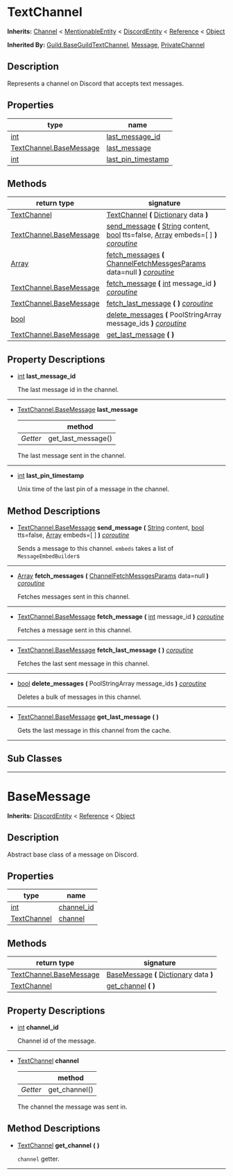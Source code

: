   
# TextChannel
  
**Inherits:** [Channel](./class_channel.md) < [MentionableEntity](./class_mentionableentity.md) < [DiscordEntity](./class_discordentity.md) < [Reference](https://docs.godotengine.org/en/3.5/classes/class_reference.html) < [Object](https://docs.godotengine.org/en/3.5/classes/class_object.html)  
  
**Inherited By:** [Guild.BaseGuildTextChannel](./class_guild.md#baseguildtextchannel), [Message](./class_message.md), [PrivateChannel](./class_privatechannel.md)  
  
## Description
  
Represents a channel on Discord that accepts text messages.  
  
## Properties
  
| type                                                              | name                                                 |
|-------------------------------------------------------------------|------------------------------------------------------|
| [int](https://docs.godotengine.org/en/3.5/classes/class_int.html) | [last\_message\_id](#property-last-message-id)       |
| [TextChannel.BaseMessage](./class_textchannel.md#basemessage)     | [last\_message](#property-last-message)              |
| [int](https://docs.godotengine.org/en/3.5/classes/class_int.html) | [last\_pin\_timestamp](#property-last-pin-timestamp) |  
  
## Methods
  
| return type                                                           | signature                                                                                                                                                                                                                                                                                                             |
|-----------------------------------------------------------------------|-----------------------------------------------------------------------------------------------------------------------------------------------------------------------------------------------------------------------------------------------------------------------------------------------------------------------|
| [TextChannel](./class_textchannel.md)                                 | [TextChannel](#method-TextChannel) **(** [Dictionary](https://docs.godotengine.org/en/3.5/classes/class_dictionary.html) data **)**                                                                                                                                                                                   |
| [TextChannel.BaseMessage](./class_textchannel.md#basemessage)         | [send\_message](#method-send-message) **(** [String](https://docs.godotengine.org/en/3.5/classes/class_string.html) content, [bool](https://docs.godotengine.org/en/3.5/classes/class_bool.html) tts=false, [Array](https://docs.godotengine.org/en/3.5/classes/class_array.html) embeds=[ ] **)** <u>_coroutine_</u> |
| [Array](https://docs.godotengine.org/en/3.5/classes/class_array.html) | [fetch\_messages](#method-fetch-messages) **(** [ChannelFetchMessgesParams](./class_channelfetchmessgesparams.md) data=null **)** <u>_coroutine_</u>                                                                                                                                                                  |
| [TextChannel.BaseMessage](./class_textchannel.md#basemessage)         | [fetch\_message](#method-fetch-message) **(** [int](https://docs.godotengine.org/en/3.5/classes/class_int.html) message\_id **)** <u>_coroutine_</u>                                                                                                                                                                  |
| [TextChannel.BaseMessage](./class_textchannel.md#basemessage)         | [fetch\_last\_message](#method-fetch-last-message) **(**  **)** <u>_coroutine_</u>                                                                                                                                                                                                                                    |
| [bool](https://docs.godotengine.org/en/3.5/classes/class_bool.html)   | [delete\_messages](#method-delete-messages) **(** PoolStringArray message\_ids **)** <u>_coroutine_</u>                                                                                                                                                                                                               |
| [TextChannel.BaseMessage](./class_textchannel.md#basemessage)         | [get\_last\_message](#method-get-last-message) **(**  **)**                                                                                                                                                                                                                                                           |  
  
## Property Descriptions
  
- <a name="property-last-message-id"></a>[int](https://docs.godotengine.org/en/3.5/classes/class_int.html) **last_message_id**  
  
	The last message id in the channel.  
________________

- 	<a name="property-last-message"></a>[TextChannel.BaseMessage](./class_textchannel.md#basemessage) **last_message**  
	  
	|          | method               |
	|----------|----------------------|
	| *Getter* | get\_last\_message() |  
  
	The last message sent in the channel.  
________________

- <a name="property-last-pin-timestamp"></a>[int](https://docs.godotengine.org/en/3.5/classes/class_int.html) **last_pin_timestamp**  
  
	Unix time of the last pin of a message in the channel.
  
  
## Method Descriptions
  
- <a name="method-send-message"></a>[TextChannel.BaseMessage](./class_textchannel.md#basemessage) **send\_message** **(** [String](https://docs.godotengine.org/en/3.5/classes/class_string.html) content, [bool](https://docs.godotengine.org/en/3.5/classes/class_bool.html) tts=false, [Array](https://docs.godotengine.org/en/3.5/classes/class_array.html) embeds=[ ] **)** <u>_coroutine_</u>  
  
	Sends a message to this channel.
	`embeds` takes a list of `MessageEmbedBuilder`s  
________________

- <a name="method-fetch-messages"></a>[Array](https://docs.godotengine.org/en/3.5/classes/class_array.html) **fetch\_messages** **(** [ChannelFetchMessgesParams](./class_channelfetchmessgesparams.md) data=null **)** <u>_coroutine_</u>  
  
	Fetches messages sent in this channel.  
________________

- <a name="method-fetch-message"></a>[TextChannel.BaseMessage](./class_textchannel.md#basemessage) **fetch\_message** **(** [int](https://docs.godotengine.org/en/3.5/classes/class_int.html) message\_id **)** <u>_coroutine_</u>  
  
	Fetches a message sent in this channel.  
________________

- <a name="method-fetch-last-message"></a>[TextChannel.BaseMessage](./class_textchannel.md#basemessage) **fetch\_last\_message** **(**  **)** <u>_coroutine_</u>  
  
	Fetches the last sent message in this channel.  
________________

- <a name="method-delete-messages"></a>[bool](https://docs.godotengine.org/en/3.5/classes/class_bool.html) **delete\_messages** **(** PoolStringArray message\_ids **)** <u>_coroutine_</u>  
  
	Deletes a bulk of messages in this channel.  
________________

- <a name="method-get-last-message"></a>[TextChannel.BaseMessage](./class_textchannel.md#basemessage) **get\_last\_message** **(**  **)**  
  
	Gets the last message in this channel from the cache.  
________________

  
  
## Sub Classes
  
________________
  
  
# BaseMessage
  
**Inherits:** [DiscordEntity](./class_discordentity.md) < [Reference](https://docs.godotengine.org/en/3.5/classes/class_reference.html) < [Object](https://docs.godotengine.org/en/3.5/classes/class_object.html)  
  
  
## Description
  
Abstract base class of a message on Discord.  
  
## Properties
  
| type                                                              | name                                |
|-------------------------------------------------------------------|-------------------------------------|
| [int](https://docs.godotengine.org/en/3.5/classes/class_int.html) | [channel\_id](#property-channel-id) |
| [TextChannel](./class_textchannel.md)                             | [channel](#property-channel)        |  
  
## Methods
  
| return type                                                   | signature                                                                                                                           |
|---------------------------------------------------------------|-------------------------------------------------------------------------------------------------------------------------------------|
| [TextChannel.BaseMessage](./class_textchannel.md#basemessage) | [BaseMessage](#method-BaseMessage) **(** [Dictionary](https://docs.godotengine.org/en/3.5/classes/class_dictionary.html) data **)** |
| [TextChannel](./class_textchannel.md)                         | [get\_channel](#method-get-channel) **(**  **)**                                                                                    |  
  
## Property Descriptions
  
- <a name="property-channel-id"></a>[int](https://docs.godotengine.org/en/3.5/classes/class_int.html) **channel_id**  
  
	Channel id of the message.  
________________

- 	<a name="property-channel"></a>[TextChannel](./class_textchannel.md) **channel**  
	  
	|          | method         |
	|----------|----------------|
	| *Getter* | get\_channel() |  
  
	The channel the message was sent in.
  
  
## Method Descriptions
  
- <a name="method-get-channel"></a>[TextChannel](./class_textchannel.md) **get\_channel** **(**  **)**  
  
	`channel` getter.  
________________

  
